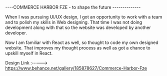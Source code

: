 ----COMMERCE HARBOR FZE - to shape the future --------------

When I was pursuing UI/UX design, I got an opportunity to work with a team and to polish my skills in Web designing. That time I was not doing development along with that so the website was developed by another developer. 

Now I am familiar with React as well, so thought to code my own designed website. That improves my thought process as well as  got a chance to upskill myself in React. 

Design Link :----->  https://www.behance.net/gallery/185878627/Commerce-Harbor-Fze




